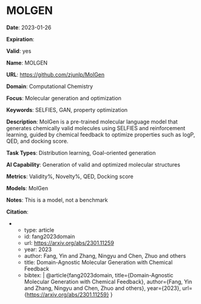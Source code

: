 # MOLGEN

**Date**: 2023-01-26

**Expiration**: 

**Valid**: yes

**Name**: MOLGEN

**URL**: https://github.com/zjunlp/MolGen

**Domain**: Computational Chemistry

**Focus**: Molecular generation and optimization

**Keywords**: SELFIES, GAN, property optimization

**Description**: MolGen is a pre-trained molecular language model that generates chemically valid molecules using SELFIES and reinforcement learning, guided by chemical feedback  to optimize properties such as logP, QED, and docking score. 

**Task Types**: Distribution learning, Goal-oriented generation

**AI Capability**: Generation of valid and optimized molecular structures

**Metrics**: Validity%, Novelty%, QED, Docking score

**Models**: MolGen

**Notes**: This is a model, not a benchmark

**Citation**:

-
  - type: article
  - id: fang2023domain
  - url: https://arxiv.org/abs/2301.11259
  - year: 2023
  - author: Fang, Yin and Zhang, Ningyu and Chen, Zhuo and others
  - title: Domain-Agnostic Molecular Generation with Chemical Feedback
  - bibtex: |
      @article{fang2023domain,
        title={Domain-Agnostic Molecular Generation with Chemical Feedback},
        author={Fang, Yin and Zhang, Ningyu and Chen, Zhuo and others},
        year={2023},
        url={https://arxiv.org/abs/2301.11259}
      }


